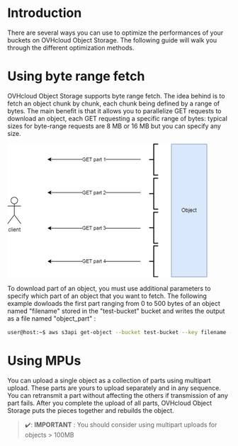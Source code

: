 # Introduction

There are several ways you can use to optimize the performances of your buckets on OVHcloud Object Storage. The following guide will walk you through the different optimization methods.

# Using byte range fetch

OVHcloud Object Storage supports byte range fetch. The idea behind is to fetch an object chunk by chunk, each chunk being defined by a range of bytes. The main benefit is that it allows you to parallelize GET requests to download an object, each GET requesting a specific range of bytes: typical sizes for byte-range requests are 8 MB or 16 MB but you can specify any size.

![Schema 1](images/sharding1.png)

To download part of an object, you must use additional parameters to specify which part of an object that you want to fetch. The following example dowloads the first part ranging from 0 to 500 bytes of an object named "filename" stored in the "test-bucket" bucket and writes the output as a file named "object_part" :

```bash
user@host:~$ aws s3api get-object --bucket test-bucket --key filename --range bytes=0-500 object_part
```
# Using MPUs

You can upload a single object as a collection of parts using multipart upload. These parts are yours to upload separately and in any sequence. You can retransmit a part without affecting the others if transmission of any part fails. After you complete the upload of all parts, OVHcloud Object Storage puts the pieces together and rebuilds the object.

> ✔️: **IMPORTANT** : You should consider using multipart uploads for objects > 100MB
> 
